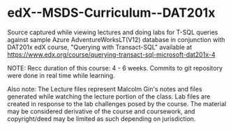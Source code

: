 # edX--MSDS-Curriculum--DAT201x
Source captured while viewing lectures and doing labs for T-SQL queries against sample Azure AdventureWorksLT(V12) database in conjunction with DAT201x edX course, "Querying with Transact-SQL" available at https://www.edx.org/course/querying-transact-sql-microsoft-dat201x-4 

NOTE: Recc duration of this course:  4 - 6 weeks. Commits to git repository were done in real time while learning.

Also note: The Lecture files represent Malcolm Gin's notes and files generated while watching the lecture portion of the class. Lab files are created in response to the lab challenges posed by the course. The material may be considered derivative of the course and coursework, and copyright/deed may be limited as such depending on jurisdiction.
